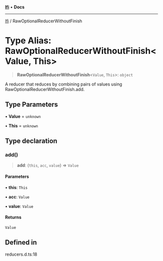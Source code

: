[**lfi**](../readme.md) • **Docs**

***

[lfi](../globals.md) / RawOptionalReducerWithoutFinish

# Type Alias: RawOptionalReducerWithoutFinish\<Value, This\>

> **RawOptionalReducerWithoutFinish**\<`Value`, `This`\>: `object`

A reducer that reduces by combining pairs of values using
RawOptionalReducerWithoutFinish.add.

## Type Parameters

• **Value** = `unknown`

• **This** = `unknown`

## Type declaration

### add()

> **add**: (`this`, `acc`, `value`) => `Value`

#### Parameters

• **this**: `This`

• **acc**: `Value`

• **value**: `Value`

#### Returns

`Value`

## Defined in

reducers.d.ts:18
